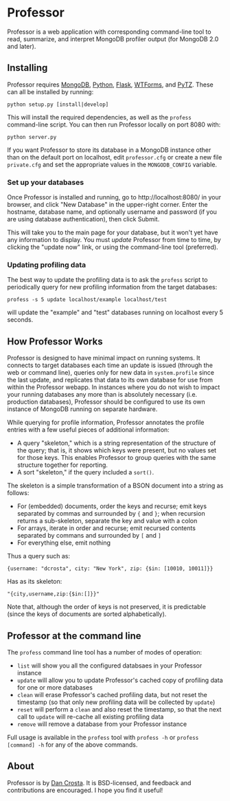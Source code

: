 # Professor

Professor is a web application with corresponding command-line tool to read,
summarize, and interpret MongoDB profiler output (for MongoDB 2.0 and
later).


## Installing

Professor requires [MongoDB](http://www.mongodb.org/),
[Python](http://www.python.org/), [Flask](http://flask.pocoo.org/),
[WTForms](wtforms.simplecodes.com/), and
[PyTZ](http://pytz.sourceforge.net/). These can all be installed by running:

    python setup.py [install|develop]

This will install the required dependencies, as well as the `profess`
command-line script. You can then run Professor locally on port 8080 with:

    python server.py

If you want Professor to store its database in a MongoDB instance other than
on the default port on localhost, edit `professor.cfg` or create a new file
`private.cfg` and set the appropriate values in the `MONGODB_CONFIG`
variable.


### Set up your databases

Once Professor is installed and running, go to http://localhost:8080/ in
your browser, and click "New Database" in the upper-right corner. Enter the
hostname, database name, and optionally username and password (if you are
using database authentication), then click Submit.

This will take you to the main page for your database, but it won't yet have
any information to display. You must *update* Professor from time to time,
by clicking the "update now" link, or using the command-line tool
(preferred).


### Updating profiling data

The best way to update the profiling data is to ask the `profess` script to
periodically query for new profiling information from the target databases:

    profess -s 5 update localhost/example localhost/test

will update the "example" and "test" databases running on localhost every 5
seconds.


## How Professor Works

Professor is designed to have minimal impact on running systems. It connects
to target databases each time an update is issued (through the web or
command line), queries only for new data in `system.profile` since the last
update, and replicates that data to its own database for use from within the
Professor webapp. In instances where you do not wish to impact your running
databases any more than is absolutely necessary (i.e. production databases),
Professor should be configured to use its own instance of MongoDB running on
separate hardware.

While querying for profile information, Professor annotates the profile
entries with a few useful pieces of additional information:

* A query "skeleton," which is a string representation of the structure of
the query; that is, it shows which keys were present, but no values set for
those keys. This enables Professor to group queries with the same structure
together for reporting.
* A sort "skeleton," if the query included a `sort()`.

The skeleton is a simple transformation of a BSON document into a string as
follows:

* For (embedded) documents, order the keys and recurse; emit keys separated
by commas and surrounded by `{` and `}`; when recursion returns a
sub-skeleton, separate the key and value with a colon
* For arrays, iterate in order and recurse; emit recursed contents separated
by commans and surrounded by `[` and `]`
* For everything else, emit nothing

Thus a query such as:

    {username: "dcrosta", city: "New York", zip: {$in: [10010, 10011]}}

Has as its skeleton:

    "{city,username,zip:{$in:[]}}"

Note that, although the order of keys is not preserved, it is predictable
(since the keys of documents are sorted alphabetically).


## Professor at the command line

The `profess` command line tool has a number of modes of operation:

* `list` will show you all the configured databsaes in your Professor
instance
* `update` will allow you to update Professor's cached copy of profiling
data for one or more databases
* `clean` will erase Professor's cached profiling data, but not reset the
timestamp (so that only new profiling data will be collected by `update`)
* `reset` will perform a `clean` and also reset the timestamp, so that the
next call to `update` will re-cache all existing profiling data
* `remove` will remove a database from your Professor instance

Full usage is available in the `profess` tool with `profess -h` or `profess
[command] -h` for any of the above commands.

## About

Professor is by [Dan Crosta](https://github.com/dcrosta). It is BSD-licensed,
and feedback and contributions are encouraged. I hope you find it useful!

